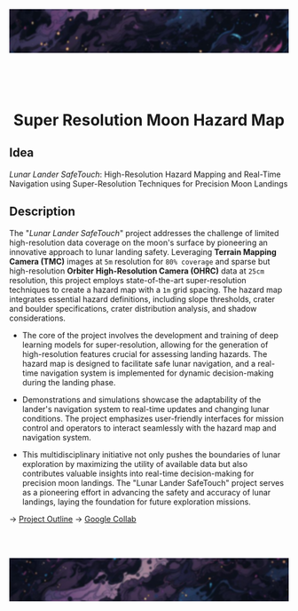 <div align="center">
  <img src="resources/images/ban1.png" alt="header image"><br>
  <p>⠀</p><br>
  <h1>Super Resolution Moon Hazard Map</h1>
</div>

## Idea

*Lunar Lander SafeTouch*: High-Resolution Hazard Mapping and Real-Time Navigation using Super-Resolution Techniques for Precision Moon Landings

## Description

The "*Lunar Lander SafeTouch*" project addresses the challenge of limited high-resolution data coverage on the moon's surface by pioneering an innovative approach to lunar landing safety. Leveraging **Terrain Mapping Camera (TMC)** images at `5m` resolution for `80% coverage` and sparse but high-resolution **Orbiter High-Resolution Camera (OHRC)** data at `25cm` resolution, this project employs state-of-the-art super-resolution techniques to create a hazard map with a `1m` grid spacing. The hazard map integrates essential hazard definitions, including slope thresholds, crater and boulder specifications, crater distribution analysis, and shadow considerations.

- The core of the project involves the development and training of deep learning models for super-resolution, allowing for the generation of high-resolution features crucial for assessing landing hazards. The hazard map is designed to facilitate safe lunar navigation, and a real-time navigation system is implemented for dynamic decision-making during the landing phase.

- Demonstrations and simulations showcase the adaptability of the lander's navigation system to real-time updates and changing lunar conditions. The project emphasizes user-friendly interfaces for mission control and operators to interact seamlessly with the hazard map and navigation system.

- This multidisciplinary initiative not only pushes the boundaries of lunar exploration by maximizing the utility of available data but also contributes valuable insights into real-time decision-making for precision moon landings. The "Lunar Lander SafeTouch" project serves as a pioneering effort in advancing the safety and accuracy of lunar landings, laying the foundation for future exploration missions.

-> [Project Outline](resources/docs/projectoutline.md)
-> [Google Collab](https://colab.research.google.com/drive/1yKkvgHD0VhtwdJkxp9aGPBkCQKJ5j3aL?usp=sharing)

<div align="center">
  <p>⠀</p><br>
  <img src="resources/images/ban2.png" alt="header image"><br>
</div>
